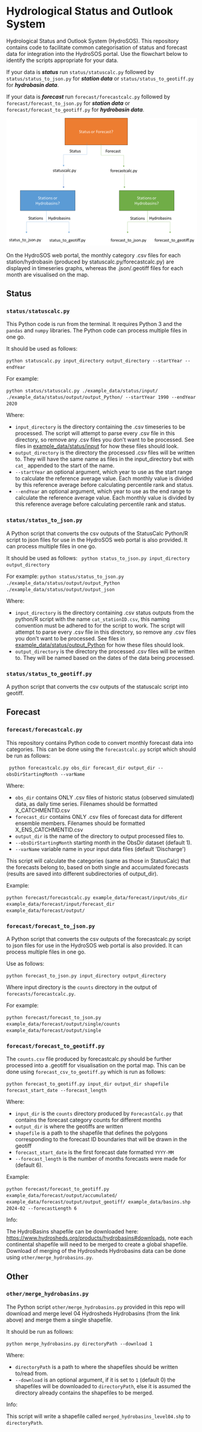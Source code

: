 # Hydrological Status and Outlook System

Hydrological Status and Outlook System (HydroSOS). This repository contains code to facilitate common categorisation of status and forecast data for integration into the HydroSOS portal.
Use the flowchart below to identify the scripts appropriate for your data. 

If your data is ***status*** run ```status/statuscalc.py``` followed by ```status/status_to_json.py``` for ***station data*** or ```status/status_to_geotiff.py``` for ***hydrobasin data***.

If your data is ***forecast*** run ```forecast/forecastcalc.py``` followed by ```forecast/forecast_to_json.py``` for ***station data*** or ```forecast/forecast_to_geotiff.py``` for ***hydrobasin data***.

![Code flowchart](flowchart.png)

On the HydroSOS web portal, the monthly category .csv files for each station/hydrobasin (produced by statuscalc.py/forecastcalc.py) are displayed in timeseries graphs, whereas the .json/.geotiff files for each month are visualised on the map. 

## Status  

### ```status/statuscalc.py```
This Python code is run from the terminal. It requires Python 3 and the ```pandas``` and ```numpy``` libraries. 
The Python code can process multiple files in one go. 

It should be used as follows:


``` python statuscalc.py input_directory output_directory --startYear --endYear ```

For example: 

``` python status/statuscalc.py ./example_data/status/input/ ./example_data/status/output/output_Python/ --startYear 1990 --endYear 2020 ```


Where:
*  ```input_directory``` is the directory containing the .csv timeseries to be processed. The script will attempt to parse every .csv file in this directory, so remove any .csv files you don't want to be processed. See files in [example_data/status/input](./example_data/status/input) for how these files should look.
* ```output_directory``` is the directory the processed .csv files will be written to. They will have the same name as files in the input_directory but with ```cat_``` appended to the start of the name.
* ```--startYear``` an optional argument, which year to use as the start range to calculate the reference average value. Each monthly value is divided by this reference average before calculating percentile rank and status.
* ```--endYear``` an optional argument, which year to use as the end range to calculate the reference average value. Each monthly value is divided by this reference average before calculating percentile rank and status. 

### ```status/status_to_json.py```
A Python script that converts the csv outputs of the StatusCalc Python/R script to json files for use in the HydroSOS web portal is also provided. It can process multiple files in one go.

 It should be used as follows: 
``` python status_to_json.py input_directory output_directory```

For example: 
```python status/status_to_json.py ./example_data/status/output/output_Python ./example_data/status/output/output_json```

Where:
*  ```input_directory``` is the directory containing .csv status outputs from the python/R script with the name ```cat_stationID.csv```, this naming convention must be adhered to for the script to work. The script will attempt to parse every .csv file in this directory, so remove any .csv files you don't want to be processed. See files in [example_data/status/output_Python](./example_data/status/output_Python) for how these files should look.
* ```output_directory``` is the directory the processed .csv files will be written to. They will be named based on the dates of the data being processed. 



### ```status/status_to_geotiff.py```
A python script that converts the csv outputs of the statuscalc script into geotiff.

## Forecast

### ```forecast/forecastcalc.py```

This repository contains Python code to convert monthly forecast data into categories. This can be done using the ```forecastcalc.py``` script which should be run as follows: 

``` python forecastcalc.py obs_dir forecast_dir output_dir --obsDirStartingMonth --varName```

Where:

* ```obs_dir``` contains ONLY .csv files of historic status (observed simulated) data, as daily time series. Filenames should be formatted X_CATCHMENTID.csv
* ``forecast_dir`` contains ONLY .csv files of forecast data for different ensemble members. Filenames should be formatted X_ENS_CATCHMENTID.csv
* ```output_dir``` is the name of the directory to output processed files to.
* ```--obsDirStartingMonth``` starting month in the ObsDir dataset (default 1).
* ```--varName``` variable name in your input data files (default 'Discharge')

This script will calculate the categories (same as those in StatusCalc) that the forecasts belong to, based on both single and accumulated forecasts (results are saved into different subdirectories of output_dir).

Example: 

```python forecast/forecastcalc.py example_data/forecast/input/obs_dir example_data/forecast/input/forecast_dir  example_data/forecast/output/```

### ```forecast/forecast_to_json.py```

A Python script that converts the csv outputs of the forecastcalc.py script to json files for use in the HydroSOS web portal is also provided. It can process multiple files in one go.

Use as follows:

```python forecast_to_json.py input_directory output_directory```

Where input directory is the ```counts``` directory in the output of ```forecasts/forecastcalc.py```.

For example:

```python forecast/forecast_to_json.py example_data/forecast/output/single/counts example_data/forecast/output/single```

### ```forecast/forecast_to_geotiff.py```

The ```counts.csv``` file produced by forecastcalc.py should be further processed into a .geotiff for visualisation on the portal map. This can be done using ```forecast_csv_to_geotiff.py``` which is run as follows:

```python forecast_to_geotiff.py input_dir output_dir shapefile forecast_start_date --forecast_length```

Where:
*  ```input_dir``` is the ```counts``` directory produced by ```ForecastCalc.py``` that contains the forecast category counts for different months
* ```output_dir``` is where the geotiffs are written
* ```shapefile``` is a path to the shapefile that defines the polygons corresponding to the forecast ID boundaries that will be drawn in the geotiff
*  ```forecast_start_date``` is the first forecast date formatted ```YYYY-MM``` 
*  ```--forecast_length``` is the number of months forecasts were made for (default 6).

Example: 

```python forecast/forecast_to_geotiff.py example_data/forecast/output/accumulated/ example_data/forecast/output/output_geotiff/ example_data/basins.shp 2024-02 --forecastLength 6```

Info:

The HydroBasins shapefile can be downloaded here: https://www.hydrosheds.org/products/hydrobasins#downloads, note each continental shapefile will need to be merged to create a global shapefile. Download of merging of the Hydrosheds Hydrobasins data can be done using ```other/merge_hydrobasins.py```. 

## Other

### ```other/merge_hydrobasins.py```

The Python script ```other/merge_hydrobasins.py``` provided in this repo will download and merge level 04 Hydrosheds Hydrobasins (from the link above) and merge them a single shapefile. 

It should be run as follows:

```python merge_hydrobasins.py directoryPath --download 1```

Where: 

* ```directoryPath``` is a path to where the shapefiles should be written to/read from.
* ```--download``` is an optional argument, if it is set to ```1``` (default 0) the shapefiles will be downloaded to ```directoryPath```, else it is assumed the directory already contains the shapefiles to be merged.

Info:

This script will write a shapefile called ```merged_hydrobasins_level04.shp``` to ```directoryPath```. 

